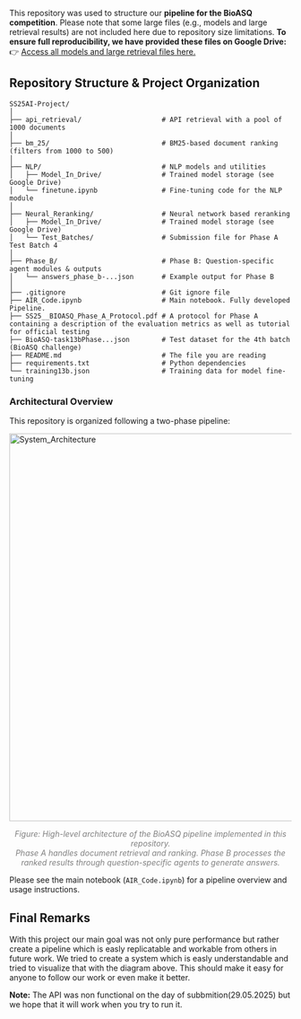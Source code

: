 This repository was used to structure our **pipeline for the BioASQ competition**. Please note that some large files (e.g., models and large retrieval results) are not included here due to repository size limitations.
**To ensure full reproducibility, we have provided these files on Google Drive:**
👉 [Access all models and large retrieval files here.]([https://drive.google.com/drive/u/0/folders/1_BjWUujPHd3s0l7Y2eoCNc7QC5u4wipg](https://drive.google.com/drive/folders/1bpcglzHMz2QxpPcfCggmaSYjKPcw1xuA?usp=share_link))



## Repository Structure & Project Organization

```
SS25AI-Project/
│
├── api_retrieval/                    # API retrieval with a pool of 1000 documents
│
├── bm_25/                            # BM25-based document ranking (filters from 1000 to 500)
│
├── NLP/                              # NLP models and utilities
│   ├── Model_In_Drive/               # Trained model storage (see Google Drive)
│   └── finetune.ipynb                # Fine-tuning code for the NLP module
│
├── Neural_Reranking/                 # Neural network based reranking
│   ├── Model_In_Drive/               # Trained model storage (see Google Drive)
│   └── Test_Batches/                 # Submission file for Phase A Test Batch 4
│
├── Phase_B/                          # Phase B: Question-specific agent modules & outputs
│   └── answers_phase_b-...json       # Example output for Phase B
│
├── .gitignore                        # Git ignore file
├── AIR_Code.ipynb                    # Main notebook. Fully developed Pipeline. 
├── SS25__BIOASQ_Phase_A_Protocol.pdf # A protocol for Phase A containing a description of the evaluation metrics as well as tutorial for official testing
├── BioASQ-task13bPhase...json        # Test dataset for the 4th batch (BioASQ challenge)
├── README.md                         # The file you are reading
├── requirements.txt                  # Python dependencies
└── training13b.json                  # Training data for model fine-tuning
```

### Architectural Overview

This repository is organized following a two-phase pipeline:

<img width="691" alt="System_Architecture" src="https://github.com/user-attachments/assets/4e28d00f-fc60-4150-93e4-342986dd9975" /> <p align="center" style="color:gray"> <i>Figure: High-level architecture of the BioASQ pipeline implemented in this repository.<br> Phase A handles document retrieval and ranking. Phase B processes the ranked results through question-specific agents to generate answers.</i> </p>


Please see the main notebook (`AIR_Code.ipynb`) for a pipeline overview and usage instructions.




## Final Remarks

With this project our main goal was not only pure performance but rather create a pipeline which is easly replicatable and workable from others in future work. We tried to create a system which is easly understandable and tried to visualize that with the diagram above. This should make it easy for anyone to follow our work or even make it better.

**Note:** The API was non functional on the day of subbmition(29.05.2025) but we hope that it will work when you try to run it. 
